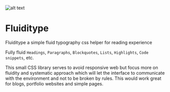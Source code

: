 ![alt text](https://s5.gifyu.com/images/hero-fluiditype8b94beab91d8e8db.gif)

# Fluiditype
Fluiditype a simple fluid typography css helper for reading experience
  <p>Fully fluid <code>Headings</code>, <code>Paragraphs</code>, <code>Blockquotes</code>, <code>Lists</code>, <code>Highlights</code>, <code>Code snippets</code>, etc.</p>
  <p>This small CSS library serves to avoid responsive web but focus more on fluidity and systematic approach which will let the interface to communicate with the environment and not to be broken by rules. This would work great for blogs, portfolio websites and simple pages.</p>
